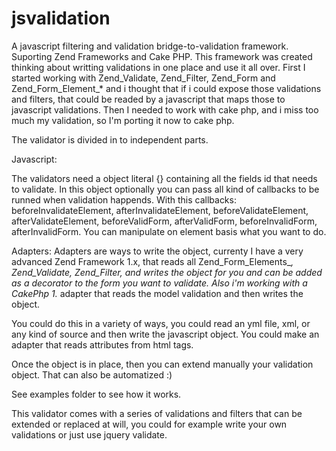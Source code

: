 jsvalidation
============

A javascript filtering and validation bridge-to-validation framework. Suporting Zend Frameworks and Cake PHP.
This framework was created thinking about writting validations in one place and use it all over.
First I started working with Zend_Validate, Zend_Filter, Zend_Form and Zend_Form_Element_* and i thought that if i could expose those validations and filters, that could be readed by a javascript that maps those to javascript validations.
Then I needed to work with cake php, and i miss too much my validation, so I'm porting it now to cake php.

The validator is divided in to independent parts.

Javascript:

The validators need a object literal {} containing all the fields id that needs to validate.
In this object optionally you can pass all kind of callbacks to be runned when validation happends.
With this callbacks: beforeInvalidateElement, afterInvalidateElement, beforeValidateElement, afterValidateElement, beforeValidForm, afterValidForm, beforeInvalidForm, afterInvalidForm.
You can manipulate on element basis what you want to do.

Adapters:
Adapters are ways to write the object, currenty I have a very advanced Zend Framework 1.x, that reads all Zend_Form_Elements_*, Zend_Validate, Zend_Filter, and writes the object for you and can be added as a decorator to the form you want to validate.
Also i'm working with a CakePhp 1.* adapter that reads the model validation and then writes the object.

You could do this in a variety of ways, you could read an yml file, xml, or any kind of source and then write the javascript object.
You could make an adapter that reads attributes from html tags.

Once the object is in place, then you can extend manually your validation object. That can also be automatized :)

See examples folder to see how it works.

This validator comes with a series of validations and filters that can be extended or replaced at will, you could for example write your own validations or just use jquery validate.
